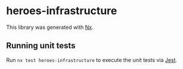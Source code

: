 # heroes-infrastructure

This library was generated with [Nx](https://nx.dev).

## Running unit tests

Run `nx test heroes-infrastructure` to execute the unit tests via [Jest](https://jestjs.io).
